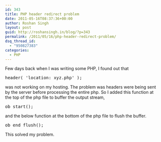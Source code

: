 ```yaml
---
id: 343
title: PHP header redirect problem
date: 2011-05-16T08:37:36+00:00
author: Roshan Singh
layout: post
guid: http://roshansingh.in/blog/?p=343
permalink: /2011/05/16/php-header-redirect-problem/
dsq_thread_id:
  - "950827383"
categories:
  - PHP
---
```

Few days back when I was writing some PHP, I found out that

<pre class="php" name="code">header( 'location: xyz.php' );</pre>

was not working on my hosting. The problem was headers were being sent by the server before processing the entire php. So I added this function at the top of the php file to buffer the output stream,

<pre class="php" name="code">ob_start();</pre>

and the below function at the bottom of the php file to flush the buffer.

<pre class="php" name="code">ob_end_flush();</pre>

This solved my problem.